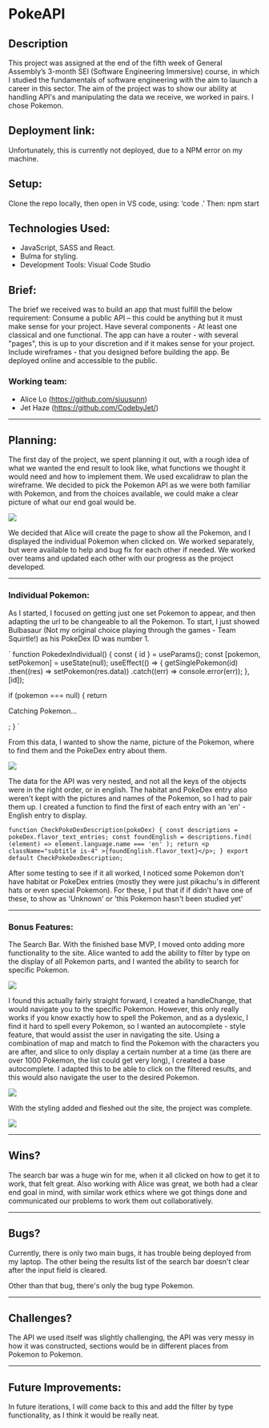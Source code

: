 # PokeAPI


## Description


This project was assigned at the end of the fifth week of General Assembly’s 3-month SEI (Software Engineering Immersive) course, in which I studied the fundamentals of software engineering with the aim to launch a career in this sector. The aim of the project was to show our ability at handling API's and manipulating the data we receive, we worked in pairs. I chose Pokemon.


## Deployment link:
Unfortunately, this is currently not deployed, due to a NPM error on my machine.


## Setup:
Clone the repo locally, then open in VS code, using:
‘code .’
Then: npm start


## Technologies Used:
- JavaScript, SASS and React.
- Bulma for styling.
- Development Tools: Visual Code Studio

## Brief:

The brief we received was to build an app that must fulfill the below requirement:
Consume a public API – this could be anything but it must make sense for your project.
Have several components - At least one classical and one functional.
The app can have a router - with several "pages", this is up to your discretion and if it makes sense for your project.
Include wireframes - that you designed before building the app.
Be deployed online and accessible to the public.

### Working team:
- Alice Lo (https://github.com/siuusunn)
- Jet Haze (https://github.com/CodebyJet/)

-----

## Planning:
The first day of the project, we spent planning it out, with a rough idea of what we wanted the end result to look like, what functions we thought it would need and how to implement them. We used excalidraw to plan the wireframe. We decided to pick the Pokemon API as we were both familiar with Pokemon, and from the choices available, we could make a clear picture of what our end goal would be. 

<img src="ReadMeAssets\readme-planning.png" >

We decided that Alice will create the page to show all the Pokemon, and I displayed the individual Pokemon when clicked on. We worked separately, but were available to help and bug fix for each other if needed. We worked over teams and updated each other with our progress as the project developed.

-----

### Individual Pokemon:
As I started, I focused on getting just one set Pokemon to appear, and then adapting the url to be changeable to all the Pokemon. To start, I just showed Bulbasaur (Not my original choice playing through the games - Team Squirtle!) as his PokeDex ID was number 1.

`
function PokedexIndividual() {
  const { id } = useParams();
  const [pokemon, setPokemon] = useState(null);
  useEffect(() => {
    getSinglePokemon(id)
      .then((res) => setPokemon(res.data))
      .catch((err) => console.error(err));
  }, [id]);

  if (pokemon === null) {
    return <p>Catching Pokemon...</p>;
  }
`

From this data, I wanted to show the name, picture of the Pokemon, where to find them and the PokeDex entry about them.

<img src="ReadMeAssets\bulbasaur.jpg" >

The data for the API was very nested, and not all the keys of the objects were in the right order, or in english. The habitat and PokeDex entry also weren't kept with the pictures and names of the Pokemon, so I had to pair them up. I created a function to find the first of each entry with an 'en' - English entry to display.

`
function CheckPokeDexDescription(pokeDex) {
  const descriptions = pokeDex.flavor_text_entries;
  const foundEnglish = descriptions.find(
    (element) => element.language.name === 'en'
  );
  return <p className="subtitle is-4" >{foundEnglish.flavor_text}</p>;
}
export default CheckPokeDexDescription;
`

After some testing to see if it all worked, I noticed some Pokemon don't have habitat or PokeDex entries (mostly they were just pikachu's in different hats or even special Pokemon). For these, I put that if if didn't have one of these, to show as 'Unknown' or 'this Pokemon hasn't been studied yet'

----

### Bonus Features:
The Search Bar. With the finished base MVP, I moved onto adding more functionality to the site. Alice wanted to add the ability to filter by type on the display of all Pokemon parts, and I wanted the ability to search for specific Pokemon.


<img src="ReadMeAssets\searchfunction.jpg" >


I found this actually fairly straight forward, I created a handleChange, that would navigate you to the specific Pokemon. However, this only really works if you know exactly how to spell the Pokemon, and as a dyslexic, I find it hard to spell every Pokemon, so I wanted an autocomplete - style feature, that would assist the user in navigating the site. Using a combination of map and match to find the Pokemon with the characters you are after, and slice to only display a certain number at a time (as there are over 1000 Pokemon, the list could get very long), I created a base autocomplete. I adapted this to be able to click on the filtered results, and this would also navigate the user to the desired Pokemon.


<img src="ReadMeAssets\searchbar-working.gif" >

With the styling added and fleshed out the site, the project was complete.


<img src="ReadMeAssets\Navbar-example.gif" >

----

## Wins?
The search bar was a huge win for me, when it all clicked on how to get it to work, that felt great. Also working with Alice was great, we both had a clear end goal in mind, with similar work ethics where we got things done and communicated our problems to work them out collaboratively.

----

## Bugs?
Currently, there is only two main bugs, it has trouble being deployed from my laptop. The other being the results list of the search bar doesn't clear after the input field is cleared.

Other than that bug, there's only the bug type Pokemon.

----

## Challenges?
The API we used itself was slightly challenging, the API was very messy in how it was constructed, sections would be in different places from Pokemon to Pokemon.

----

## Future Improvements:
In future iterations, I will come back to this and add the filter by type functionality, as I think it would be really neat.
